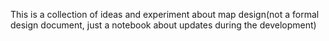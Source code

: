 This is a collection of ideas and experiment about map design(not a formal design document, just a notebook about updates during the development)